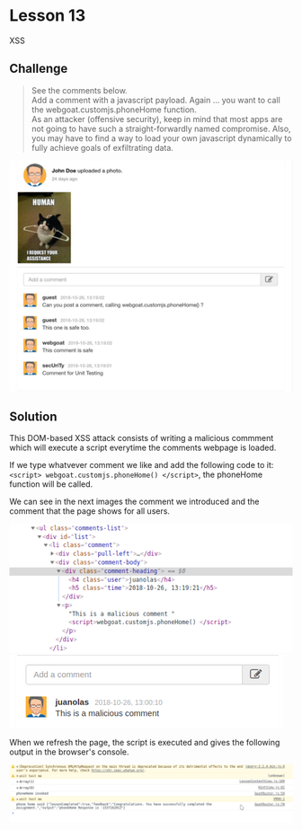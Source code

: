 # Lesson 13
XSS
## Challenge

> See the comments below.
\
> Add a comment with a javascript payload. Again …​ you want to call the webgoat.customjs.phoneHome function.\
> As an attacker (offensive security), keep in mind that most apps are not going to have such a straight-forwardly named compromise. Also, you may have to find a way to load your own javascript dynamically to fully achieve goals of exfiltrating data.

![Comments Page](../screenshots/activity.jpeg)

## Solution

This DOM-based XSS attack consists of writing a malicious commment which will execute a script everytime the comments webpage is loaded.

If we type whatvever comment we like and add the following code to it: `<script> webgoat.customjs.phoneHome() </script>`, the phoneHome function will be called.

We can see in the next images the comment we introduced and the comment that the page shows for all users.

![Comment Code](../screenshots/comment_html.png)
![Comment Output](../screenshots/comment_screenshot.png)

When we refresh the page, the script is executed and gives the following output in the browser's console.

 ![Console](../screenshots/console.png)
